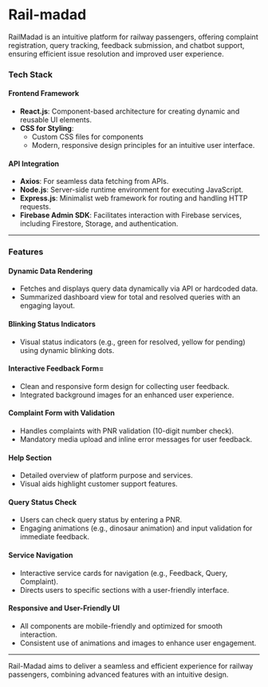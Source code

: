 # Rail-madad

RailMadad is an intuitive platform for railway passengers, offering complaint registration, query tracking, feedback submission, and chatbot support, ensuring efficient issue resolution and improved user experience.

### Tech Stack  

#### Frontend Framework  
- **React.js**: Component-based architecture for creating dynamic and reusable UI elements.  
- **CSS for Styling**:  
  - Custom CSS files for components   
  - Modern, responsive design principles for an intuitive user interface.  

#### API Integration  
- **Axios**: For seamless data fetching from APIs.  
- **Node.js**: Server-side runtime environment for executing JavaScript.  
- **Express.js**: Minimalist web framework for routing and handling HTTP requests.  
- **Firebase Admin SDK**: Facilitates interaction with Firebase services, including Firestore, Storage, and authentication.  

---

### Features  

#### Dynamic Data Rendering   
- Fetches and displays query data dynamically via API or hardcoded data.  
- Summarized dashboard view for total and resolved queries with an engaging layout.  

#### Blinking Status Indicators  
- Visual status indicators (e.g., green for resolved, yellow for pending) using dynamic blinking dots.  

#### Interactive Feedback Form=  
- Clean and responsive form design for collecting user feedback.  
- Integrated background images for an enhanced user experience.  

#### Complaint Form with Validation   
- Handles complaints with PNR validation (10-digit number check).  
- Mandatory media upload and inline error messages for user feedback.  

#### Help Section   
- Detailed overview of platform purpose and services.  
- Visual aids highlight customer support features.  

#### Query Status Check   
- Users can check query status by entering a PNR.  
- Engaging animations (e.g., dinosaur animation) and input validation for immediate feedback.  

#### Service Navigation   
- Interactive service cards for navigation (e.g., Feedback, Query, Complaint).  
- Directs users to specific sections with a user-friendly interface.  

#### Responsive and User-Friendly UI  
- All components are mobile-friendly and optimized for smooth interaction.  
- Consistent use of animations and images to enhance user engagement.  

---  

Rail-Madad aims to deliver a seamless and efficient experience for railway passengers, combining advanced features with an intuitive design.  

